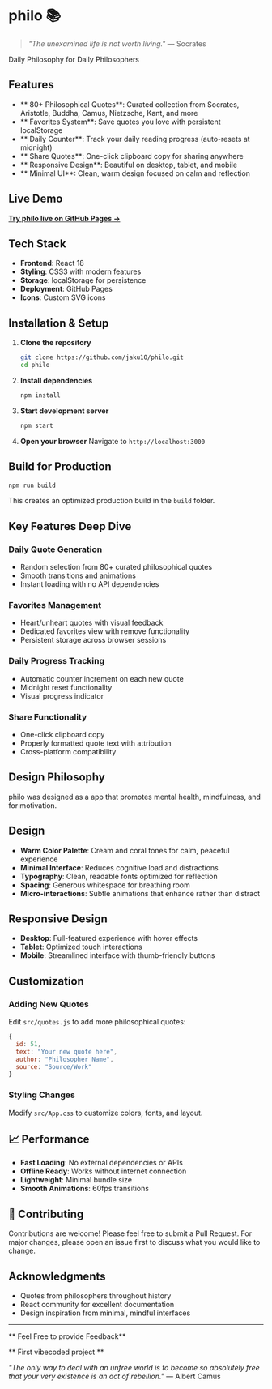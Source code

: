 # philo 📚

> *"The unexamined life is not worth living."* — Socrates

Daily Philosophy for Daily Philosophers

## Features

- ** 80+ Philosophical Quotes**: Curated collection from Socrates, Aristotle, Buddha, Camus, Nietzsche, Kant, and more
- ** Favorites System**: Save quotes you love with persistent localStorage
- ** Daily Counter**: Track your daily reading progress (auto-resets at midnight)
- ** Share Quotes**: One-click clipboard copy for sharing anywhere
- ** Responsive Design**: Beautiful on desktop, tablet, and mobile
- ** Minimal UI**: Clean, warm design focused on calm and reflection

##  Live Demo

**[Try philo live on GitHub Pages →](https://jaku10.github.io/philo)**

## Tech Stack

- **Frontend**: React 18
- **Styling**: CSS3 with modern features
- **Storage**: localStorage for persistence
- **Deployment**: GitHub Pages
- **Icons**: Custom SVG icons

## Installation & Setup

1. **Clone the repository**
   ```bash
   git clone https://github.com/jaku10/philo.git
   cd philo
   ```

2. **Install dependencies**
   ```bash
   npm install
   ```

3. **Start development server**
   ```bash
   npm start
   ```

4. **Open your browser**
   Navigate to `http://localhost:3000`

## Build for Production

```bash
npm run build
```

This creates an optimized production build in the `build` folder.

## Key Features Deep Dive

### Daily Quote Generation
- Random selection from 80+ curated philosophical quotes
- Smooth transitions and animations
- Instant loading with no API dependencies

### Favorites Management
- Heart/unheart quotes with visual feedback
- Dedicated favorites view with remove functionality
- Persistent storage across browser sessions

### Daily Progress Tracking
- Automatic counter increment on each new quote
- Midnight reset functionality
- Visual progress indicator

### Share Functionality
- One-click clipboard copy
- Properly formatted quote text with attribution
- Cross-platform compatibility

## Design Philosophy

philo was designed as a app that promotes mental health, mindfulness, and for motivation.

## Design
- **Warm Color Palette**: Cream and coral tones for calm, peaceful experience
- **Minimal Interface**: Reduces cognitive load and distractions
- **Typography**: Clean, readable fonts optimized for reflection
- **Spacing**: Generous whitespace for breathing room
- **Micro-interactions**: Subtle animations that enhance rather than distract

##  Responsive Design

- **Desktop**: Full-featured experience with hover effects
- **Tablet**: Optimized touch interactions
- **Mobile**: Streamlined interface with thumb-friendly buttons

## Customization

### Adding New Quotes
Edit `src/quotes.js` to add more philosophical quotes:

```javascript
{
  id: 51,
  text: "Your new quote here",
  author: "Philosopher Name",
  source: "Source/Work"
}
```

### Styling Changes
Modify `src/App.css` to customize colors, fonts, and layout.

## 📈 Performance

- **Fast Loading**: No external dependencies or APIs
- **Offline Ready**: Works without internet connection
- **Lightweight**: Minimal bundle size
- **Smooth Animations**: 60fps transitions

## 🤝 Contributing

Contributions are welcome! Please feel free to submit a Pull Request. For major changes, please open an issue first to discuss what you would like to change.

## Acknowledgments

- Quotes from philosophers throughout history
- React community for excellent documentation
- Design inspiration from minimal, mindful interfaces

---

** Feel Free to provide Feedback**

** First vibecoded project **

*"The only way to deal with an unfree world is to become so absolutely free that your very existence is an act of rebellion."* — Albert Camus
